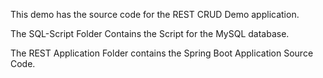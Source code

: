 This demo has the source code for the REST CRUD Demo application. 

The SQL-Script Folder Contains the Script for the MySQL database.

The REST Application Folder contains the Spring Boot Application Source Code. 
